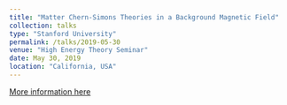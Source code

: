 ```yaml
---
title: "Matter Chern-Simons Theories in a Background Magnetic Field"
collection: talks
type: "Stanford University"
permalink: /talks/2019-05-30
venue: "High Energy Theory Seminar"
date: May 30, 2019
location: "California, USA"
---
```


[More information here](https://sitp.stanford.edu/events/sitp-seminar-schedule)
